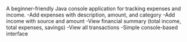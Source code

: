 A beginner-friendly Java console application for tracking expenses and income.
-Add expenses with description, amount, and category
-Add income with source and amount
-View financial summary (total income, total expenses, savings)
-View all transactions
-Simple console-based interface

